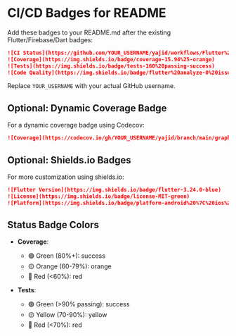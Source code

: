# CI/CD Badges for README

Add these badges to your README.md after the existing Flutter/Firebase/Dart badges:

```markdown
![CI Status](https://github.com/YOUR_USERNAME/yajid/workflows/Flutter%20CI/badge.svg)
![Coverage](https://img.shields.io/badge/coverage-15.94%25-orange)
![Tests](https://img.shields.io/badge/tests-160%20passing-success)
![Code Quality](https://img.shields.io/badge/flutter%20analyze-0%20issues-success)
```

Replace `YOUR_USERNAME` with your actual GitHub username.

## Optional: Dynamic Coverage Badge

For a dynamic coverage badge using Codecov:

```markdown
![Coverage](https://codecov.io/gh/YOUR_USERNAME/yajid/branch/main/graph/badge.svg)
```

## Optional: Shields.io Badges

For more customization using shields.io:

```markdown
![Flutter Version](https://img.shields.io/badge/flutter-3.24.0-blue)
![License](https://img.shields.io/badge/license-MIT-green)
![Platform](https://img.shields.io/badge/platform-android%20%7C%20ios%20%7C%20web-lightgrey)
```

## Status Badge Colors

- **Coverage**:
  - 🟢 Green (80%+): success
  - 🟡 Orange (60-79%): orange
  - 🔴 Red (<60%): red

- **Tests**:
  - 🟢 Green (>90% passing): success
  - 🟡 Yellow (70-90%): yellow
  - 🔴 Red (<70%): red
